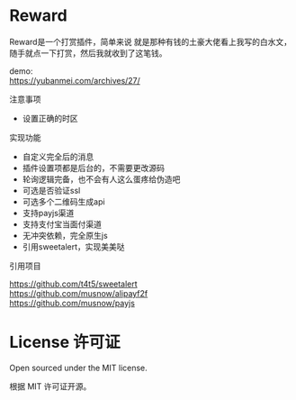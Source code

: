 # Reward

Reward是一个打赏插件，简单来说 就是那种有钱的土豪大佬看上我写的白水文，随手就点一下打赏，然后我就收到了这笔钱。


demo:   
https://yubanmei.com/archives/27/ 

注意事项

 - 设置正确的时区

实现功能

 - 自定义完全后的消息
 - 插件设置项都是后台的，不需要更改源码
 - 轮询逻辑完备，也不会有人这么蛋疼给伪造吧
 - 可选是否验证ssl
 - 可选多个二维码生成api
 - 支持payjs渠道
 - 支持支付宝当面付渠道
 - 无冲突依赖，完全原生js
 - 引用sweetalert，实现美美哒


引用项目

https://github.com/t4t5/sweetalert  
https://github.com/musnow/alipayf2f  
https://github.com/musnow/payjs  


# License 许可证
Open sourced under the MIT license.

根据 MIT 许可证开源。